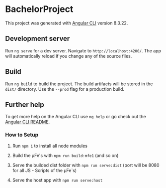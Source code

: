 # BachelorProject

This project was generated with [Angular CLI](https://github.com/angular/angular-cli) version 8.3.22.

## Development server

Run `ng serve` for a dev server. Navigate to `http://localhost:4200/`. The app will automatically reload if you change any of the source files.

## Build

Run `ng build` to build the project. The build artifacts will be stored in the `dist/` directory. Use the `--prod` flag for a production build.

## Further help

To get more help on the Angular CLI use `ng help` or go check out the [Angular CLI README](https://github.com/angular/angular-cli/blob/master/README.md).

### How to Setup

1. Run `npm i` to install all node modules

2. Build the µFe's with `npm run build:mfe1` (and so on)

3. Serve the builded dist folder with `npm run serve:dist` (port will be 8080 for all JS - Scripts of the µFe`s)

4. Serve the host app with `npm run serve:host`



